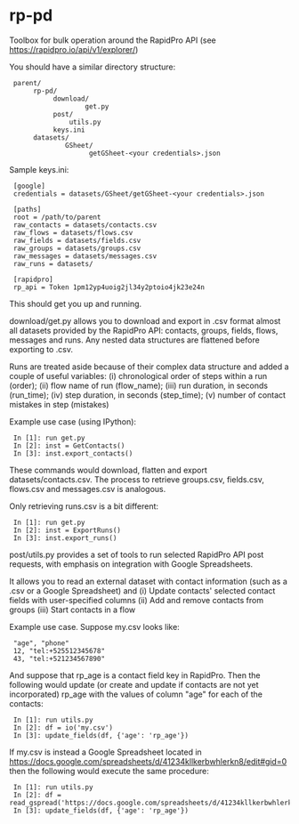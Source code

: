 # rp-pd
Toolbox for bulk operation around the RapidPro API (see https://rapidpro.io/api/v1/explorer/)

You should have a similar directory structure:

     parent/
          rp-pd/
               download/
                       get.py
               post/
                   utils.py
               keys.ini
          datasets/
                  GSheet/
                        getGSheet-<your credentials>.json

Sample keys.ini:

     [google]
     credentials = datasets/GSheet/getGSheet-<your credentials>.json

     [paths]
     root = /path/to/parent
     raw_contacts = datasets/contacts.csv
     raw_flows = datasets/flows.csv
     raw_fields = datasets/fields.csv
     raw_groups = datasets/groups.csv
     raw_messages = datasets/messages.csv
     raw_runs = datasets/
     
     [rapidpro]
     rp_api = Token 1pm12yp4uoig2jl34y2ptoio4jk23e24n

This should get you up and running.

download/get.py allows you to download and export in .csv format almost all datasets provided by the RapidPro API:
contacts, groups, fields, flows, messages and runs.
Any nested data structures are flattened before exporting to .csv.

Runs are treated aside because of their complex data structure and added a couple of useful variables: 
(i) chronological order of steps within a run (order);
(ii) flow name of run (flow_name);
(iii) run duration, in seconds (run_time);
(iv) step duration, in seconds (step_time);
(v) number of contact mistakes in step (mistakes)

Example use case (using IPython):

     In [1]: run get.py
     In [2]: inst = GetContacts()
     In [3]: inst.export_contacts()

These commands would download, flatten and export datasets/contacts.csv. The process to retrieve groups.csv, fields.csv, flows.csv and messages.csv is analogous.

Only retrieving runs.csv is a bit different:

     In [1]: run get.py
     In [2]: inst = ExportRuns()
     In [3]: inst.export_runs()

post/utils.py provides a set of tools to run selected RapidPro API post requests, with emphasis on integration with Google Spreadsheets.

It allows you to read an external dataset with contact information (such as a .csv or a Google Spreadsheet) and
(i) Update contacts' selected contact fields with user-specified columns
(ii) Add and remove contacts from groups
(iii) Start contacts in a flow

Example use case. Suppose my.csv looks like:

     "age", "phone"
     12, "tel:+525512345678"
     43, "tel:+521234567890"

And suppose that rp_age is a contact field key in RapidPro. Then the following would update (or create and update if contacts are not yet incorporated) rp_age with the values of column "age" for each of the contacts:

     In [1]: run utils.py
     In [2]: df = io('my.csv')
     In [3]: update_fields(df, {'age': 'rp_age'})

If my.csv is instead a Google Spreadsheet located in https://docs.google.com/spreadsheets/d/41234kllkerbwhlerkn8/edit#gid=0
then the following would execute the same procedure:

     In [1]: run utils.py
     In [2]: df = read_gspread('https://docs.google.com/spreadsheets/d/41234kllkerbwhlerkn8/edit#gid=0')
     In [3]: update_fields(df, {'age': 'rp_age'})
